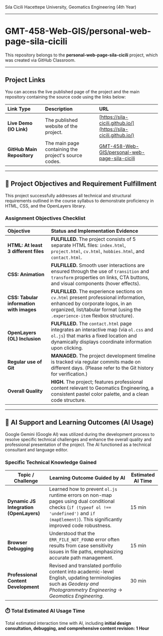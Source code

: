 Sıla Cicili
Hacettepe University, Geomatics Engineering (4th Year)

---
# GMT-458-Web-GIS/personal-web-page-sila-cicili 

This repository belongs to the **personal-web-page-sila-cicili** project, which was created via GitHub Classroom.

---

## Project Links

You can access the live published page of the project and the main repository containing the source code using the links below:

| Link Type | Description | URL |
| :--- | :--- | :--- |
| **Live Demo (IO Link)** | The published website of the project. | [https://sila-cicili.github.io/](https://sila-cicili.github.io/) |
| **GitHub Main Repository** | The main page containing the project's source codes. | [GMT-458-Web-GIS/personal-web-page-sila-cicili](https://github.com/GMT-458-Web-GIS/personal-web-page-sila-cicili) |

---
## 🎯 Project Objectives and Requirement Fulfillment

This project successfully addresses all technical and structural requirements outlined in the course syllabus to demonstrate proficiency in HTML, CSS, and the OpenLayers library.

### Assignment Objectives Checklist

| Objective | Status and Implementation Evidence |
| :--- | :--- |
| **HTML: At least 3 different files** | **FULFILLED.** The project consists of 5 separate HTML files: `index.html`, `project.html`, `cv.html`, `hobbies.html`, and `contact.html`. |
| **CSS: Animation** | **FULFILLED.** Smooth user interactions are ensured through the use of `transition` and `transform` properties on links, CTA buttons, and visual components (hover effects). |
| **CSS: Tabular information with images** | **FULFILLED.** The experience sections on `cv.html` present professional information, enhanced by corporate logos, in an organized, list/tabular format (using the `.experience-item` flexbox structure). |
| **OpenLayers (OL) Inclusion** | **FULFILLED.** The `contact.html` page integrates an interactive map (via `ol.css` and `ol.js`) that marks a fixed location and dynamically displays coordinate information upon clicking. |
| **Regular use of Git** | **MANAGED.** The project development timeline is tracked via regular commits made on different days. (Please refer to the Git history for verification.) |
| **Overall Quality** | **HIGH.** The project; features professional content relevant to Geomatics Engineering, a consistent pastel color palette, and a clean code structure. |

---

## 🧠 AI Support and Learning Outcomes (AI Usage)

Google Gemini (Google AI) was utilized during the development process to resolve specific technical challenges and enhance the overall quality and professional presentation of the project. The AI functioned as a technical consultant and language editor.

### Specific Technical Knowledge Gained
| Topic / Challenge | Learning Outcome Guided by AI | Estimated AI Time |
|--------------------|-------------------------------|-------------------|
| **Dynamic JS Integration (OpenLayers)** | Learned how to prevent `ol.js` runtime errors on non-map pages using dual conditional checks (`if (typeof ol !== 'undefined')` and `if (mapElement)`). This significantly improved code robustness. | 15 min |
| **Browser Debugging** | Understood that the `ERR_FILE_NOT_FOUND` error often results from case sensitivity issues in file paths, emphasizing accurate path management. | 15 min |
| **Professional Content Development** | Revised and translated portfolio content into academic-level English, updating terminologies such as *Geodesy and Photogrammetry Engineering* → *Geomatics Engineering*. | 30 min |

### ⏱️ Total Estimated AI Usage Time

Total estimated interaction time with AI, including **initial design consultation, debugging, and comprehensive content revision:** **1 Hour**